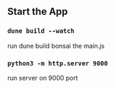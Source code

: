 ## Start the App
### `dune build --watch`
run dune build bonsai the main.js
### `python3 -m http.server 9000`
run server on 9000 port 